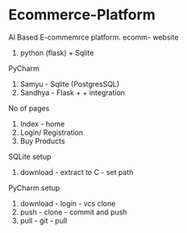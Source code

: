 # Ecommerce-Platform
AI Based E-commemrce platform.
ecomm- website

1. python (flask) + Sqlite

PyCharm

1. Samyu - Sqlite (PostgresSQL)
2. Sandhya - Flask + + integration

No of pages
1. Index - home
2. Login/ Registration
3. Buy Products

SQLite setup
1. download - extract to C - set path

PyCharm setup
1. download - login - vcs clone
2. push - clone - commit and push
3. pull - git - pull



